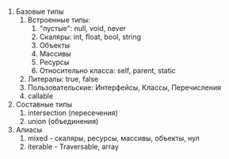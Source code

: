 1. Базовые типы 
   1. Встроенные типы:
      1. "пустые": null, void, never 
      2. Скаляры: int, float, bool, string 
      3. Объекты 
      4. Массивы 
      5. Ресурсы 
      6. Относительно класса: self, parent, static 
   2. Литералы: true, false 
   3. Пользовательские: Интерфейсы, Классы, Перечисления 
   4. callable 
2. Составные типы 
   1. intersection (пересечения)
   2. union (объединения)
3. Алиасы 
   1. mixed - скаляры, ресурсы, массивы, объекты, нул 
   2. iterable - Traversable, array
